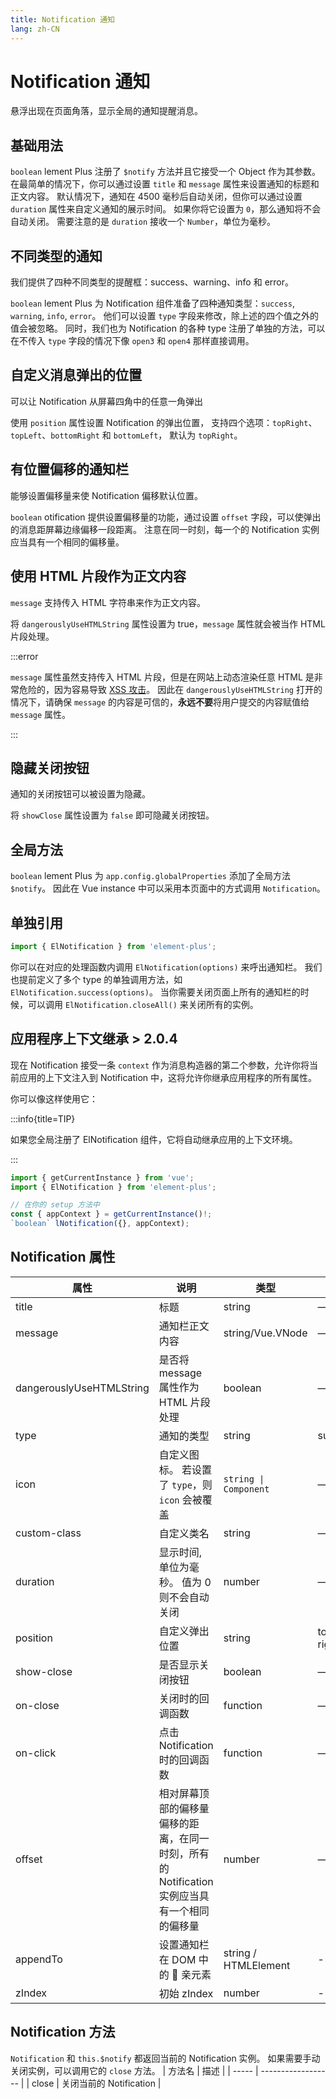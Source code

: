 ```yaml
---
title: Notification 通知
lang: zh-CN
---
```


# Notification 通知

悬浮出现在页面角落，显示全局的通知提醒消息。

## 基础用法

`boolean` lement Plus 注册了 `$notify` 方法并且它接受一个 Object 作为其参数。 在最简单的情况下，你可以通过设置 `title` 和 `message` 属性来设置通知的标题和正文内容。 默认情况下，通知在 4500 毫秒后自动关闭，但你可以通过设置 `duration` 属性来自定义通知的展示时间。 如果你将它设置为 `0`，那么通知将不会自动关闭。 需要注意的是 `duration` 接收一个 `Number`，单位为毫秒。

<code src="./basic.tsx"></code>

## 不同类型的通知

我们提供了四种不同类型的提醒框：success、warning、info 和 error。

`boolean` lement Plus 为 Notification 组件准备了四种通知类型：`success`, `warning`, `info`, `error`。 他们可以设置 `type` 字段来修改，除上述的四个值之外的值会被忽略。 同时，我们也为 Notification 的各种 type 注册了单独的方法，可以在不传入 `type` 字段的情况下像 `open3` 和 `open4` 那样直接调用。

<code src="./different-types.tsx"></code>

## 自定义消息弹出的位置

可以让 Notification 从屏幕四角中的任意一角弹出

使用 `position` 属性设置 Notification 的弹出位置， 支持四个选项：`topRight`、`topLeft`、`bottomRight` 和 `bottomLeft`， 默认为 `topRight`。

<code src="./positioning.tsx"></code>

## 有位置偏移的通知栏

能够设置偏移量来使 Notification 偏移默认位置。

`boolean` otification 提供设置偏移量的功能，通过设置 `offset` 字段，可以使弹出的消息距屏幕边缘偏移一段距离。 注意在同一时刻，每一个的 Notification 实例应当具有一个相同的偏移量。

<code src="./offsetting.tsx"></code>

## 使用 HTML 片段作为正文内容

`message` 支持传入 HTML 字符串来作为正文内容。

将 `dangerouslyUseHTMLString` 属性设置为 true，`message` 属性就会被当作 HTML 片段处理。

<code src="./raw-html.tsx"></code>

:::error

`message` 属性虽然支持传入 HTML 片段，但是在网站上动态渲染任意 HTML 是非常危险的，因为容易导致 [XSS 攻击](https://en.wikipedia.org/wiki/Cross-site_scripting)。 因此在 `dangerouslyUseHTMLString` 打开的情况下，请确保 `message` 的内容是可信的，**永远不要**将用户提交的内容赋值给 `message` 属性。

:::

## 隐藏关闭按钮

通知的关闭按钮可以被设置为隐藏。

将 `showClose` 属性设置为 `false` 即可隐藏关闭按钮。

<code src="./no-close.tsx"></code>

## 全局方法

`boolean` lement Plus 为 `app.config.globalProperties` 添加了全局方法 `$notify`。 因此在 Vue instance 中可以采用本页面中的方式调用 `Notification`。

## 单独引用

```javascript
import { ElNotification } from 'element-plus';
```

你可以在对应的处理函数内调用 `ElNotification(options)` 来呼出通知栏。 我们也提前定义了多个 type 的单独调用方法，如 `ElNotification.success(options)`。 当你需要关闭页面上所有的通知栏的时候，可以调用 `ElNotification.closeAll()` 来关闭所有的实例。

## 应用程序上下文继承 <el-tag>> 2.0.4</el-tag>

现在 Notification 接受一条 `context` 作为消息构造器的第二个参数，允许你将当前应用的上下文注入到 Notification 中，这将允许你继承应用程序的所有属性。

你可以像这样使用它：

:::info{title=TIP}

如果您全局注册了 ElNotification 组件，它将自动继承应用的上下文环境。

:::

```ts
import { getCurrentInstance } from 'vue';
import { ElNotification } from 'element-plus';

// 在你的 setup 方法中
const { appContext } = getCurrentInstance()!;
`boolean` lNotification({}, appContext);
```

## Notification 属性

| 属性                     | 说明                                                                                          | 类型                  | 可选值                                      | 默认值        |
| ------------------------ | --------------------------------------------------------------------------------------------- | --------------------- | ------------------------------------------- | ------------- |
| title                    | 标题                                                                                          | string                | —                                           | —             |
| message                  | 通知栏正文内容                                                                                | string/Vue.VNode      | —                                           | —             |
| dangerouslyUseHTMLString | 是否将 message 属性作为 HTML 片段处理                                                         | boolean               | —                                           | false         |
| type                     | 通知的类型                                                                                    | string                | success/warning/info/error                  | —             |
| icon                     | 自定义图标。 若设置了 `type`，则 `icon` 会被覆盖                                              | `string \| Component` | —                                           | —             |
| custom-class             | 自定义类名                                                                                    | string                | —                                           | —             |
| duration                 | 显示时间, 单位为毫秒。 值为 0 则不会自动关闭                                                  | number                | —                                           | 4500          |
| position                 | 自定义弹出位置                                                                                | string                | top-right/top-left/bottom-right/bottom-left | top-right     |
| show-close               | 是否显示关闭按钮                                                                              | boolean               | —                                           | true          |
| on-close                 | 关闭时的回调函数                                                                              | function              | —                                           | —             |
| on-click                 | 点击 Notification 时的回调函数                                                                | function              | —                                           | —             |
| offset                   | 相对屏幕顶部的偏移量 偏移的距离，在同一时刻，所有的 Notification 实例应当具有一个相同的偏移量 | number                | —                                           | 0             |
| appendTo                 | 设置通知栏在 DOM 中的  亲元素                                                                 | string / HTMLElement  | -                                           | document.body |
| zIndex                   | 初始 zIndex                                                                                   | number                | -                                           | 0             |

## Notification 方法

`Notification` 和 `this.$notify` 都返回当前的 Notification 实例。 如果需要手动关闭实例，可以调用它的 `close` 方法。
| 方法名 | 描述 |
| ----- | ------------------ |
| close | 关闭当前的 Notification |
